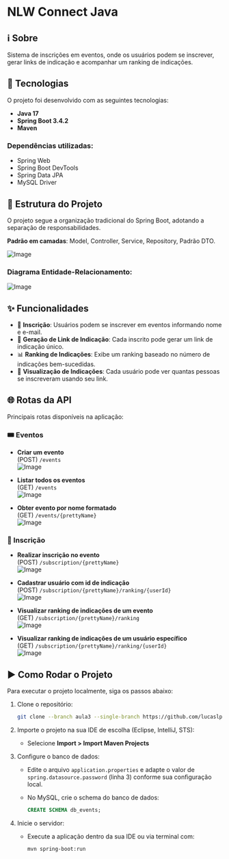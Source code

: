 # NLW Connect Java

## ℹ️ Sobre

Sistema de inscrições em eventos, onde os usuários podem se inscrever, gerar links de indicação e acompanhar um ranking de indicações.

## 🚀 Tecnologias

O projeto foi desenvolvido com as seguintes tecnologias:

- **Java 17**
- **Spring Boot 3.4.2**
- **Maven**

### Dependências utilizadas:

- Spring Web
- Spring Boot DevTools
- Spring Data JPA
- MySQL Driver

## 📂 Estrutura do Projeto

O projeto segue a organização tradicional do Spring Boot, adotando a separação de responsabilidades.

**Padrão em camadas**: Model, Controller, Service, Repository, Padrão DTO.

![Image](https://github.com/user-attachments/assets/405c570a-193a-45ac-be25-93b78e4a3847)

### Diagrama Entidade-Relacionamento:

![Image](https://github.com/user-attachments/assets/a8b8265c-bf10-465a-a984-89a6209dd913)

## ✨ Funcionalidades

- 📌 **Inscrição**: Usuários podem se inscrever em eventos informando nome e e-mail.
- 🔗 **Geração de Link de Indicação**: Cada inscrito pode gerar um link de indicação único.
- 📊 **Ranking de Indicações**: Exibe um ranking baseado no número de indicações bem-sucedidas.
- 👥 **Visualização de Indicações**: Cada usuário pode ver quantas pessoas se inscreveram usando seu link.

## 🌐 Rotas da API

Principais rotas disponíveis na aplicação:

### 🎟️ Eventos

- **Criar um evento**  
  (POST) `/events`  
  ![Image](https://github.com/user-attachments/assets/81401c2b-f950-4c07-af75-f8363d8df169)

- **Listar todos os eventos**  
  (GET) `/events`  
  ![Image](https://github.com/user-attachments/assets/2ce33147-9166-4397-8ea4-30841c9ca7fe)

- **Obter evento por nome formatado**  
  (GET) `/events/{prettyName}`  
  ![Image](https://github.com/user-attachments/assets/138043bb-bfa0-415b-abf6-ab74aa94426b)

### 📝 Inscrição

- **Realizar inscrição no evento**  
  (POST) `/subscription/{prettyName}`  
  ![Image](https://github.com/user-attachments/assets/fac7a30f-d0a7-4db3-8d90-3b251725215d)

- **Cadastrar usuário com id de indicação**  
  (POST) `/subscription/{prettyName}/ranking/{userId}`  
  ![Image](https://github.com/user-attachments/assets/56ef0a4d-1c61-4df3-9d03-7e891e6cab68)

- **Visualizar ranking de indicações de um evento**  
  (GET) `/subscription/{prettyName}/ranking`  
  ![Image](https://github.com/user-attachments/assets/31cacd9e-7737-4ff8-8538-862b81ac6235)

- **Visualizar ranking de indicações de um usuário específico**  
  (GET) `/subscription/{prettyName}/ranking/{userId}`  
  ![Image](https://github.com/user-attachments/assets/7e31b564-63bc-4be2-9a4f-127c2322e4ef)

## ▶️ Como Rodar o Projeto

Para executar o projeto localmente, siga os passos abaixo:

1. Clone o repositório:

    ```bash
    git clone --branch aula3 --single-branch https://github.com/lucaslpdacosta/nlw-connect-java.git
    ```

2. Importe o projeto na sua IDE de escolha (Eclipse, IntelliJ, STS):

    - Selecione **Import > Import Maven Projects**

3. Configure o banco de dados:

    - Edite o arquivo `application.properties` e adapte o valor de `spring.datasource.password` (linha 3) conforme sua configuração local.
    - No MySQL, crie o schema do banco de dados:

      ```sql
      CREATE SCHEMA db_events;
      ```

4. Inicie o servidor:

    - Execute a aplicação dentro da sua IDE ou via terminal com:

      ```bash
      mvn spring-boot:run
      ```
